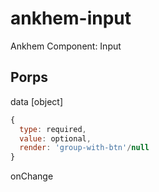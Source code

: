 # ankhem-input
Ankhem Component: Input

## Porps
data [object] 
```javascript
{
  type: required,
  value: optional,
  render: 'group-with-btn'/null
}
```
onChange
